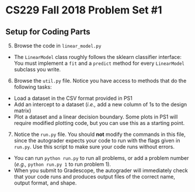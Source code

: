 # CS229 Fall 2018 Problem Set #1

## Setup for Coding Parts

5. Browse the code in `linear_model.py`
  - The `LinearModel` class roughly follows the sklearn classifier interface: You must implement a `fit` and a `predict` method for every `LinearModel` subclass you write.
6. Browse the `util.py` file. Notice you have access to methods that do the following tasks:
  - Load a dataset in the CSV format provided in PS1
  - Add an intercept to a dataset (*i.e.,* add a new column of 1s to the design matrix)
  - Plot a dataset and a linear decision boundary. Some plots in PS1 will require modified plotting code, but you can use this as a starting point.
7. Notice the `run.py` file. You should **not** modify the commands in this file, since the autograder expects your code to run with the flags given in `run.py`. Use this script to make sure your code runs without errors.
  - You can run `python run.py` to run all problems, or add a problem number (*e.g.,* `python run.py 1` to run problem 1).
  - When you submit to Gradescope, the autograder will immediately check that your code runs and produces output files of the correct name, output format, and shape.
